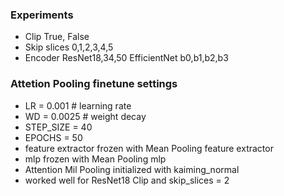 ### Experiments

 - Clip         True, False
 - Skip slices  0,1,2,3,4,5
 - Encoder      ResNet18,34,50 EfficientNet b0,b1,b2,b3



### Attetion Pooling finetune settings

 - LR          = 0.001 # learning rate
 - WD          = 0.0025 # weight decay
 - STEP_SIZE   = 40
 - EPOCHS      = 50
 - feature extractor frozen with Mean Pooling feature extractor
 - mlp frozen with Mean Pooling mlp
 - Attention Mil Pooling initialized with kaiming_normal
 - worked well for ResNet18 Clip and skip_slices = 2

